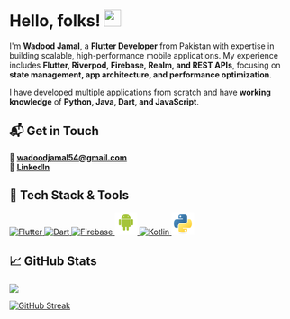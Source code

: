 # Hello, folks! <img src="https://raw.githubusercontent.com/MartinHeinz/MartinHeinz/master/wave.gif" width="30px" height="30px" />  

I'm **Wadood Jamal**, a **Flutter Developer** from Pakistan with expertise in building scalable, high-performance mobile applications. My experience includes **Flutter, Riverpod, Firebase, Realm, and REST APIs**, focusing on **state management, app architecture, and performance optimization**.  

I have developed multiple applications from scratch and have **working knowledge** of **Python, Java, Dart, and JavaScript**.  

## 📬 Get in Touch  
📧 **wadoodjamal54@gmail.com**  
💼 **[LinkedIn](https://www.linkedin.com/in/wadood-jamal/)**  

## 🚀 Tech Stack & Tools  
<p align="left">
  <a href="https://flutter.dev" target="_blank" rel="noreferrer">
    <img src="https://www.vectorlogo.zone/logos/flutterio/flutterio-icon.svg" alt="Flutter" width="40" height="40"/>
  </a>
  <a href="https://dart.dev" target="_blank" rel="noreferrer">
    <img src="https://www.vectorlogo.zone/logos/dartlang/dartlang-icon.svg" alt="Dart" width="40" height="40"/>
  </a>
  <a href="https://firebase.google.com/" target="_blank" rel="noreferrer">
    <img src="https://www.vectorlogo.zone/logos/firebase/firebase-icon.svg" alt="Firebase" width="40" height="40"/>
  </a>
  <a href="https://developer.android.com" target="_blank" rel="noreferrer">
    <img src="https://raw.githubusercontent.com/devicons/devicon/master/icons/android/android-original-wordmark.svg" alt="Android" width="40" height="40"/>
  </a>
  <a href="https://kotlinlang.org" target="_blank" rel="noreferrer">
    <img src="https://www.vectorlogo.zone/logos/kotlinlang/kotlinlang-icon.svg" alt="Kotlin" width="40" height="40"/>
  </a>
  <a href="https://www.python.org" target="_blank" rel="noreferrer">
    <img src="https://raw.githubusercontent.com/devicons/devicon/master/icons/python/python-original.svg" alt="Python" width="40" height="40"/>
  </a>
</p>

## &#x1f4c8; GitHub Stats

<a href="https://github.com/WadoodJamal/WadoodJamal">
  <img align="center" src="https://github-readme-stats-testing.vercel.app/api/top-langs/?username=wadoodjamal&layout=compact&theme=vision-friendly-dark" />
</a>

[![GitHub Streak](http://github-readme-streak-stats.herokuapp.com?user=wadoodjamal&count_private=true&theme=merko&hide_border=true&date_format=M%20j%5B%2C%20Y%5D)](https://git.io/streak-stats)
